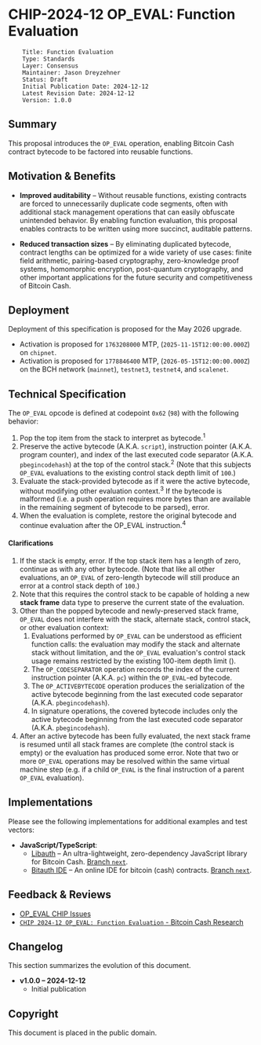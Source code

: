 # CHIP-2024-12 OP_EVAL: Function Evaluation

        Title: Function Evaluation
        Type: Standards
        Layer: Consensus
        Maintainer: Jason Dreyzehner
        Status: Draft
        Initial Publication Date: 2024-12-12
        Latest Revision Date: 2024-12-12
        Version: 1.0.0

## Summary

This proposal introduces the `OP_EVAL` operation, enabling Bitcoin Cash contract bytecode to be factored into reusable functions.

## Motivation & Benefits

- **Improved auditability** – Without reusable functions, existing contracts are forced to unnecessarily duplicate code segments, often with additional stack management operations that can easily obfuscate unintended behavior. By enabling function evaluation, this proposal enables contracts to be written using more succinct, auditable patterns.

- **Reduced transaction sizes** – By eliminating duplicated bytecode, contract lengths can be optimized for a wide variety of use cases: finite field arithmetic, pairing-based cryptography, zero-knowledge proof systems, homomorphic encryption, post-quantum cryptography, and other important applications for the future security and competitiveness of Bitcoin Cash.

## Deployment

Deployment of this specification is proposed for the May 2026 upgrade.

- Activation is proposed for `1763208000` MTP, (`2025-11-15T12:00:00.000Z`) on `chipnet`.
- Activation is proposed for `1778846400` MTP, (`2026-05-15T12:00:00.000Z`) on the BCH network (`mainnet`), `testnet3`, `testnet4`, and `scalenet`.

## Technical Specification

The `OP_EVAL` opcode is defined at codepoint `0x62` (`98`) with the following behavior:

1. Pop the top item from the stack to interpret as bytecode.<sup>1</sup>
2. Preserve the active bytecode (A.K.A. `script`), instruction pointer (A.K.A. program counter), and index of the last executed code separator (A.K.A. `pbegincodehash`) at the top of the control stack.<sup>2</sup> (Note that this subjects `OP_EVAL` evaluations to the existing control stack depth limit of `100`.)
3. Evaluate the stack-provided bytecode as if it were the active bytecode, without modifying other evaluation context.<sup>3</sup> If the bytecode is malformed (i.e. a push operation requires more bytes than are available in the remaining segment of bytecode to be parsed), error.
4. When the evaluation is complete, restore the original bytecode and continue evaluation after the OP_EVAL instruction.<sup>4</sup>

#### Clarifications

1. If the stack is empty, error. If the top stack item has a length of zero, continue as with any other bytecode. (Note that like all other evaluations, an `OP_EVAL` of zero-length bytecode will still produce an error at a control stack depth of `100`.)
2. Note that this requires the control stack to be capable of holding a new **stack frame** data type to preserve the current state of the evaluation.
3. Other than the popped bytecode and newly-preserved stack frame, `OP_EVAL` does not interfere with the stack, alternate stack, control stack, or other evaluation context:
   1. Evaluations performed by `OP_EVAL` can be understood as efficient function calls: the evaluation may modify the stack and alternate stack without limitation, and the `OP_EVAL` evaluation's control stack usage remains restricted by the existing 100-item depth limit ().
   2. The `OP_CODESEPARATOR` operation records the index of the current instruction pointer (A.K.A. `pc`) within the `OP_EVAL`-ed bytecode.
   3. The `OP_ACTIVEBYTECODE` operation produces the serialization of the active bytecode beginning from the last executed code separator (A.K.A. `pbegincodehash`).
   4. In signature operations, the covered bytecode includes only the active bytecode beginning from the last executed code separator (A.K.A. `pbegincodehash`).
4. After an active bytecode has been fully evaluated, the next stack frame is resumed until all stack frames are complete (the control stack is empty) or the evaluation has produced some error. Note that two or more `OP_EVAL` operations may be resolved within the same virtual machine step (e.g. if a child `OP_EVAL` is the final instruction of a parent `OP_EVAL` evaluation).

## Implementations

Please see the following implementations for additional examples and test vectors:

- **JavaScript/TypeScript**:
  - [Libauth](https://github.com/bitauth/libauth) – An ultra-lightweight, zero-dependency JavaScript library for Bitcoin Cash. [Branch `next`](https://github.com/bitauth/libauth/tree/next).
  - [Bitauth IDE](https://github.com/bitauth/bitauth-ide) – An online IDE for bitcoin (cash) contracts. [Branch `next`](https://github.com/bitauth/bitauth-ide/tree/next).

## Feedback & Reviews

- [OP_EVAL CHIP Issues](https://github.com/bitjson/bch-eval/issues)
- [`CHIP 2024-12 OP_EVAL: Function Evaluation` - Bitcoin Cash Research](https://bitcoincashresearch.org/t/chip-2024-12-op-eval-function-evaluation/1450)

## Changelog

This section summarizes the evolution of this document.

- **v1.0.0 – 2024-12-12**
  - Initial publication

## Copyright

This document is placed in the public domain.
